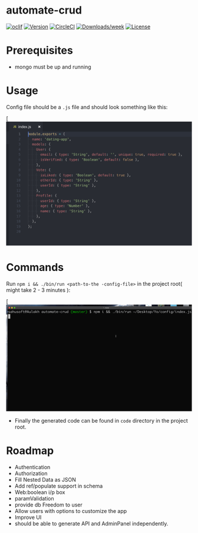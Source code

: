 # automate-crud

[![oclif](https://img.shields.io/badge/cli-oclif-brightgreen.svg)](https://oclif.io)
[![Version](https://img.shields.io/npm/v/mynewcli.svg)](https://npmjs.org/package/mynewcli)
[![CircleCI](https://circleci.com/gh/NamanAulakh/mynewcli/tree/master.svg?style=shield)](https://circleci.com/gh/NamanAulakh/mynewcli/tree/master)
[![Downloads/week](https://img.shields.io/npm/dw/mynewcli.svg)](https://npmjs.org/package/mynewcli)
[![License](https://img.shields.io/npm/l/mynewcli.svg)](https://github.com/NamanAulakh/mynewcli/blob/master/package.json)

# Prerequisites

- mongo must be up and running

# Usage

Config file should be a `.js` file and should look something like this:

[![config.js](https://github.com/NamanAulakh/automate-crud/blob/master/assets/config.png?raw=true)

# Commands

Run `npm i && ./bin/run <path-to-the -config-file>` in the project root( might take 2 - 3 minutes ):

[![demo](https://github.com/NamanAulakh/automate-crud/blob/master/assets/1.gif?raw=true)

- Finally the generated code can be found in `code` directory in the project root.

# Roadmap

- Authentication
- Authorization
- Fill Nested Data as JSON
- Add ref/populate support in schema
- Web:boolean i/p box
- paramValidation
- provide db Freedom to user
- Allow users with options to customize the app
- Improve UI
- should be able to generate API and AdminPanel independently.


